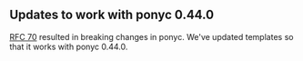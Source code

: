 ## Updates to work with ponyc 0.44.0

[RFC 70](https://github.com/ponylang/rfcs/blob/main/text/0070-filepath-constructor.md) resulted in breaking changes in ponyc. We've updated templates so that it works with ponyc 0.44.0.

